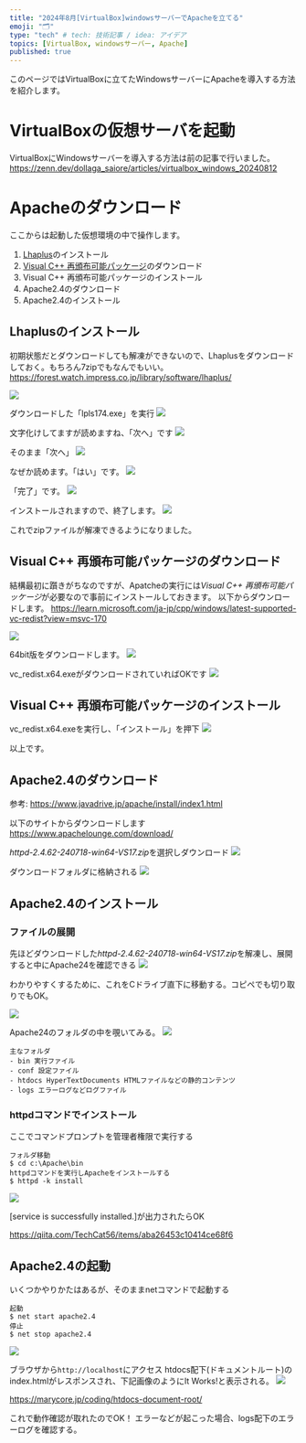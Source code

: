 ```yaml
---
title: "2024年8月[VirtualBox]windowsサーバーでApacheを立てる"
emoji: "🗂"
type: "tech" # tech: 技術記事 / idea: アイデア
topics: [VirtualBox, windowsサーバー, Apache]
published: true
---
```


このページではVirtualBoxに立てたWindowsサーバーにApacheを導入する方法を紹介します。

# VirtualBoxの仮想サーバを起動
VirtualBoxにWindowsサーバーを導入する方法は前の記事で行いました。
https://zenn.dev/dollaga_saiore/articles/virtualbox_windows_20240812


# Apacheのダウンロード

ここからは起動した仮想環境の中で操作します。
1. [Lhaplus](https://forest.watch.impress.co.jp/library/software/lhaplus/)のインストール
2. [Visual C++ 再頒布可能パッケージ](https://learn.microsoft.com/ja-jp/cpp/windows/latest-supported-vc-redist?view=msvc-170)のダウンロード
3. Visual C++ 再頒布可能パッケージのインストール
4. Apache2.4のダウンロード
5. Apache2.4のインストール

## Lhaplusのインストール
初期状態だとダウンロードしても解凍ができないので、Lhaplusをダウンロードしておく。もちろん7zipでもなんでもいい。
https://forest.watch.impress.co.jp/library/software/lhaplus/

![](https://storage.googleapis.com/zenn-user-upload/22b219772980-20240813.png)

ダウンロードした「lpls174.exe」を実行
![](https://storage.googleapis.com/zenn-user-upload/9cce0c7585c6-20240813.png)

文字化けしてますが読めますね、「次へ」です
![](https://storage.googleapis.com/zenn-user-upload/3c82afee7a27-20240813.png)

そのまま「次へ」
![](https://storage.googleapis.com/zenn-user-upload/e460105fc457-20240813.png)

なぜか読めます。「はい」です。
![](https://storage.googleapis.com/zenn-user-upload/3d8cf1f4e8f6-20240813.png)

「完了」です。
![](https://storage.googleapis.com/zenn-user-upload/5eb8d5028cfd-20240813.png)

インストールされますので、終了します。
![](https://storage.googleapis.com/zenn-user-upload/7269bf9b7e51-20240813.png)

これでzipファイルが解凍できるようになりました。

## Visual C++ 再頒布可能パッケージのダウンロード
結構最初に躓きがちなのですが、Apatcheの実行には*Visual C++ 再頒布可能パッケージ*が必要なので事前にインストールしておきます。
以下からダウンロードします。
https://learn.microsoft.com/ja-jp/cpp/windows/latest-supported-vc-redist?view=msvc-170

![](https://storage.googleapis.com/zenn-user-upload/f2429efd43ec-20240813.png)

64bit版をダウンロードします。
![](https://storage.googleapis.com/zenn-user-upload/ef6ef77f67ce-20240813.png)

vc_redist.x64.exeがダウンロードされていればOKです
![](https://storage.googleapis.com/zenn-user-upload/0e3b78f74b5a-20240813.png)

## Visual C++ 再頒布可能パッケージのインストール
vc_redist.x64.exeを実行し、「インストール」を押下
![](https://storage.googleapis.com/zenn-user-upload/ecff62992209-20240813.png)

以上です。

## Apache2.4のダウンロード
参考: https://www.javadrive.jp/apache/install/index1.html

以下のサイトからダウンロードします
https://www.apachelounge.com/download/

*httpd-2.4.62-240718-win64-VS17.zip*を選択しダウンロード
![](https://storage.googleapis.com/zenn-user-upload/aa1552668343-20240813.png)

ダウンロードフォルダに格納される
![](https://storage.googleapis.com/zenn-user-upload/597d05348da8-20240813.png)

## Apache2.4のインストール

### ファイルの展開
先ほどダウンロードした*httpd-2.4.62-240718-win64-VS17.zip*を解凍し、展開すると中にApache24を確認できる
![](https://storage.googleapis.com/zenn-user-upload/5187cb1a3eea-20240813.png)

わかりやすくするために、これをCドライブ直下に移動する。コピペでも切り取りでもOK。

![](https://storage.googleapis.com/zenn-user-upload/9040fc94ad36-20240813.png)

Apache24のフォルダの中を覗いてみる。
![](https://storage.googleapis.com/zenn-user-upload/bbd7173871cc-20240813.png)

```
主なフォルダ
- bin 実行ファイル
- conf 設定ファイル
- htdocs HyperTextDocuments HTMLファイルなどの静的コンテンツ
- logs エラーログなどログファイル
```

### httpdコマンドでインストール
ここでコマンドプロンプトを管理者権限で実行する
```
フォルダ移動
$ cd c:\Apache\bin 
httpdコマンドを実行しApacheをインストールする
$ httpd -k install 
```

![](https://storage.googleapis.com/zenn-user-upload/3015e4166d9c-20240813.png)

[service is successfully installed.]が出力されたらOK

https://qiita.com/TechCat56/items/aba26453c10414ce68f6

## Apache2.4の起動
いくつかやりかたはあるが、そのままnetコマンドで起動する

```
起動
$ net start apache2.4 
停止
$ net stop apache2.4
```

![](https://storage.googleapis.com/zenn-user-upload/cc92ebe2b67c-20240813.png)

ブラウザから`http://localhost`にアクセス
htdocs配下(ドキュメントルート)のindex.htmlがレスポンスされ、下記画像のようにIt Works!と表示される。
![](https://storage.googleapis.com/zenn-user-upload/5a97a5d4772f-20240813.png)

https://marycore.jp/coding/htdocs-document-root/

これで動作確認が取れたのでOK！
エラーなどが起こった場合、logs配下のエラーログを確認する。


